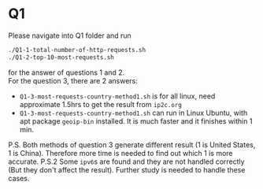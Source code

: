 # Q1
Please navigate into Q1 folder and run 
```bash
./Q1-1-total-number-of-http-requests.sh
./Q1-2-top-10-most-requests.sh
```
for the answer of questions 1 and 2.  
For the question 3, there are 2 answers:
- `Q1-3-most-requests-country-method1.sh` is for all linux, need approximate 1.5hrs to get the result from `ip2c.org`
- `Q1-3-most-requests-country-method1.sh` can run in Linux Ubuntu, with apt package `geoip-bin` installed. It is much faster and it finishes within 1 min.

P.S. Both methods of question 3 generate different result (1 is United States, 1 is China). Therefore more time is needed to find out which 1 is more accurate.
P.S.2 Some `ipv6`s are found and they are not handled correctly (But they don't affect the result). Further study is needed to handle these cases. 